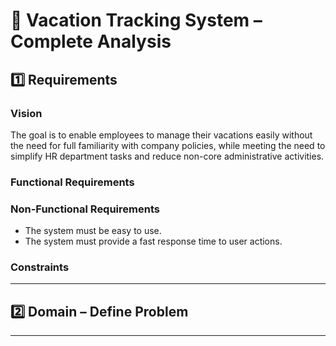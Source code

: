 # 🧩 Vacation Tracking System – Complete Analysis

## 1️⃣ Requirements

### Vision
The goal is to enable employees to manage their vacations easily without the need for full familiarity with company policies, while meeting the need to simplify HR department tasks and reduce non-core administrative activities.

### Functional Requirements

### Non-Functional Requirements
- The system must be easy to use.
- The system must provide a fast response time to user actions.
  
### Constraints


---

## 2️⃣ Domain – Define Problem



---
